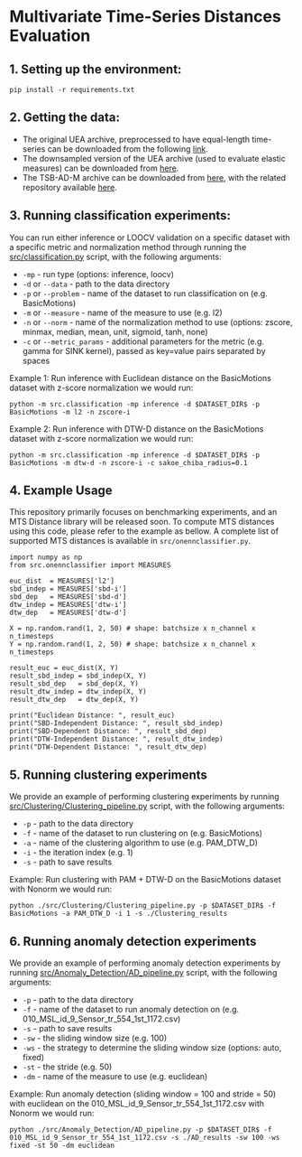 # Multivariate Time-Series Distances Evaluation

## 1. Setting up the environment:

```shell
pip install -r requirements.txt
```

## 2. Getting the data:
- The original UEA archive, preprocessed to have equal-length time-series can be downloaded from the following [link](https://drive.google.com/file/d/1XWgiN0-1K3HaC4CWHvQjTHVdVhajMzH_/view?usp=sharing).
- The downsampled version of the UEA archive (used to evaluate elastic measures) can be downloaded from [here](https://drive.google.com/file/d/1gYPohWLcpYWuTf9mTdyDl0TfH2aXyfV5/view?usp=drive_link).
- The TSB-AD-M archive can be downloaded from [here](https://www.thedatum.org/datasets/TSB-AD-M.zip), with the related repository available [here](https://github.com/TheDatumOrg/TSB-AD).

## 3. Running classification experiments:
You can run either inference or LOOCV validation on a specific dataset with a specific metric and normalization method through running the [src/classification.py](src/classification.py) script, with the following arguments:
- `-mp` - run type (options: inference, loocv)
- `-d` or `--data` - path to the data directory
- `-p` or `--problem` - name of the dataset to run classification on (e.g. BasicMotions)
- `-m` or `--measure` - name of the measure to use (e.g. l2)
- `-n` or `--norm` - name of the normalization method to use (options: zscore, minmax, median, mean, unit, sigmoid, tanh, none)
- `-c` or `--metric_params` - additional parameters for the metric (e.g. gamma for SINK kernel), passed as key=value pairs separated by spaces


Example 1: Run inference with Euclidean distance on the BasicMotions dataset with z-score normalization we would run:
```shell
python -m src.classification -mp inference -d $DATASET_DIR$ -p BasicMotions -m l2 -n zscore-i
```
Example 2: Run inference with DTW-D distance on the BasicMotions dataset with z-score normalization we would run:
```shell
python -m src.classification -mp inference -d $DATASET_DIR$ -p BasicMotions -m dtw-d -n zscore-i -c sakoe_chiba_radius=0.1
```

## 4. Example Usage
This repository primarily focuses on benchmarking experiments, and an MTS Distance library will be released soon. To compute MTS distances using this code, please refer to the example as bellow. A complete list of supported MTS distances is available in `src/onennclassifier.py`.
```shell
import numpy as np
from src.onennclassifier import MEASURES

euc_dist  = MEASURES['l2']
sbd_indep = MEASURES['sbd-i']
sbd_dep   = MEASURES['sbd-d']
dtw_indep = MEASURES['dtw-i']
dtw_dep   = MEASURES['dtw-d']

X = np.random.rand(1, 2, 50) # shape: batchsize x n_channel x n_timesteps
Y = np.random.rand(1, 2, 50) # shape: batchsize x n_channel x n_timesteps

result_euc = euc_dist(X, Y)
result_sbd_indep = sbd_indep(X, Y)
result_sbd_dep   = sbd_dep(X, Y)
result_dtw_indep = dtw_indep(X, Y)
result_dtw_dep   = dtw_dep(X, Y)

print("Euclidean Distance: ", result_euc)
print("SBD-Independent Distance: ", result_sbd_indep)
print("SBD-Dependent Distance: ", result_sbd_dep)
print("DTW-Independent Distance: ", result_dtw_indep)
print("DTW-Dependent Distance: ", result_dtw_dep)
```

## 5. Running clustering experiments
We provide an example of performing clustering experiments by running [src/Clustering/Clustering_pipeline.py](src/Clustering/Clustering_pipeline.py) script, with the following arguments:
- `-p` - path to the data directory
- `-f` - name of the dataset to run clustering on (e.g. BasicMotions)
- `-a` - name of the clustering algorithm to use (e.g. PAM_DTW_D)
- `-i` - the iteration index (e.g. 1)
- `-s` - path to save results

Example: Run clustering with PAM + DTW-D on the BasicMotions dataset with Nonorm we would run:
```shell
python ./src/Clustering/Clustering_pipeline.py -p $DATASET_DIR$ -f BasicMotions -a PAM_DTW_D -i 1 -s ./Clustering_results
```

## 6. Running anomaly detection experiments
We provide an example of performing anomaly detection experiments by running [src/Anomaly_Detection/AD_pipeline.py](src/Anomaly_Detection/AD_pipeline.py) script, with the following arguments:
- `-p` - path to the data directory
- `-f` - name of the dataset to run anomaly detection on (e.g. 010_MSL_id_9_Sensor_tr_554_1st_1172.csv)
- `-s` - path to save results
- `-sw` - the sliding window size (e.g. 100)
- `-ws` - the strategy to determine the sliding window size (options: auto, fixed)
- `-st` - the stride (e.g. 50)
- `-dm` - name of the measure to use (e.g. euclidean)

Example: Run anomaly detection (sliding window = 100 and stride = 50) with euclidean on the 010_MSL_id_9_Sensor_tr_554_1st_1172.csv with Nonorm we would run:
```shell
python ./src/Anomaly_Detection/AD_pipeline.py -p $DATASET_DIR$ -f 010_MSL_id_9_Sensor_tr_554_1st_1172.csv -s ./AD_results -sw 100 -ws fixed -st 50 -dm euclidean
```
